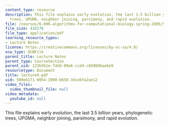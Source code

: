 ```yaml
---
content_type: resource
description: This file explains early evolution, the last 3.5 billion years, phylogenetic
  trees, UPGMA, neighbor joining, parsimony, and rapid evolution.
file: /courses/6-096-algorithms-for-computational-biology-spring-2005/500e617100543090b65834cebfa2ae12_lecture9.pdf
file_size: 416178
file_type: application/pdf
learning_resource_types:
- Lecture Notes
license: https://creativecommons.org/licenses/by-nc-sa/4.0/
ocw_type: OCWFile
parent_title: Lecture Notes
parent_type: CourseSection
parent_uid: 123b3b1e-7ddd-89e6-ccd4-c65060bae6e9
resourcetype: Document
title: lecture9.pdf
uid: 500e6171-0054-3090-b658-34cebfa2ae12
video_files:
  video_thumbnail_file: null
video_metadata:
  youtube_id: null
---
```

This file explains early evolution, the last 3.5 billion years, phylogenetic trees, UPGMA, neighbor joining, parsimony, and rapid evolution.